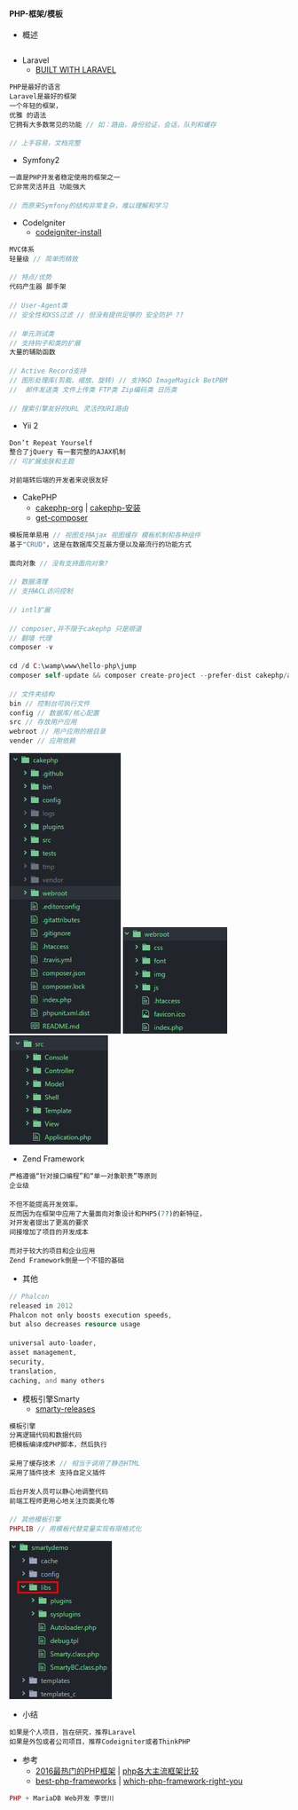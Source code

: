 #### PHP-框架/模板

* 概述

```js

```

* Laravel
  * [BUILT WITH LARAVEL](http://builtwithlaravel.com/)

```php
PHP是最好的语言
Laravel是最好的框架
一个年轻的框架，
优雅 的语法
它拥有大多数常见的功能 // 如：路由，身份验证，会话，队列和缓存

// 上手容易，文档完整
```

* Symfony2

```php
一直是PHP开发者稳定使用的框架之一
它非常灵活并且 功能强大

// 而原来Symfony的结构非常复杂，难以理解和学习
```

* CodeIgniter
  * [codeigniter-install](https://codeigniter.org.cn/user_guide/installation/downloads.html)

```php
MVC体系
轻量级 // 简单而精致

// 特点/优势
代码产生器 脚手架

// User-Agent类
// 安全性和XSS过滤 // 但没有提供足够的 安全防护 ??

// 单元测试类
// 支持钩子和类的扩展
大量的辅助函数

// Active Record支持
// 图形处理库(剪裁、缩放、旋转) // 支持GD ImageMagick BetPBM
//  邮件发送类 文件上传类 FTP类 Zip编码类 日历类

// 搜索引擎友好的URL 灵活的URI路由
```

* Yii 2

```js
Don’t Repeat Yourself
整合了jQuery 有一套完整的AJAX机制
// 可扩展皮肤和主题

对前端转后端的开发者来说很友好
```

* CakePHP
  * [cakephp-org](https://book.cakephp.org/3.0/en/installation.html) \| [cakephp-安装](http://blog.csdn.net/u011781521/article/details/56965774)
  * [get-composer](https://getcomposer.org/)

```php
模板简单易用 // 视图支持Ajax 视图缓存 模板机制和各种组件
基于"CRUD"，这是在数据库交互最方便以及最流行的功能方式

面向对象 // 没有支持面向对象?

// 数据清理
// 支持ACL访问控制

// intl扩展

// composer,并不限于cakephp 只是顺道
// 翻墙 代理
composer -v

cd /d C:\wamp\www\hello-php\jump
composer self-update && composer create-project --prefer-dist cakephp/app cakephp

// 文件夹结构
bin // 控制台可执行文件
config // 数据库/核心配置
src // 存放用户应用
webroot // 用户应用的根目录
vender // 应用依赖
```

![](/assets/cakephp-structure782.png)  ![](/assets/cakephp-webroot2357.png) ![](/assets/cakephp-src9632.png)

* Zend Framework

```php
严格遵循“针对接口编程”和“单一对象职责”等原则
企业级

不但不能提高开发效率。
反而因为在框架中应用了大量面向对象设计和PHP5(7?)的新特征，
对开发者提出了更高的要求
间接增加了项目的开发成本

而对于较大的项目和企业应用
Zend Framework倒是一个不错的基础
```

* 其他

```php
// Phalcon
released in 2012
Phalcon not only boosts execution speeds, 
but also decreases resource usage

universal auto-loader, 
asset management, 
security, 
translation, 
caching, and many others
```

* 模板引擎Smarty
  * [smarty-releases](https://github.com/smarty-php/smarty/releases/tag/v3.1.30)

```php
模板引擎
分离逻辑代码和数据代码
把模板编译成PHP脚本，然后执行

采用了缓存技术 // 相当于调用了静态HTML
采用了插件技术 支持自定义插件 

后台开发人员可以静心地调整代码
前端工程师更用心地关注页面美化等

// 其他模板引擎
PHPLIB // 用模板代替变量实现有限格式化
```

![](/assets/smarty-structure3442.png)

* 小结

```php
如果是个人项目，旨在研究，推荐Laravel
如果是外包或者公司项目，推荐Codeigniter或者ThinkPHP
```

* 参考
  * [2016最热门的PHP框架](http://www.phpchina.com/portal.php?mod=view&aid=40113) \| [php各大主流框架比较](http://blog.csdn.net/resilient/article/details/52594267)
  * [best-php-frameworks](http://www.hongkiat.com/blog/best-php-frameworks/) \| [which-php-framework-right-you](https://opensource.com/business/16/6/which-php-framework-right-you)

```php
PHP + MariaDB Web开发 李世川
```



